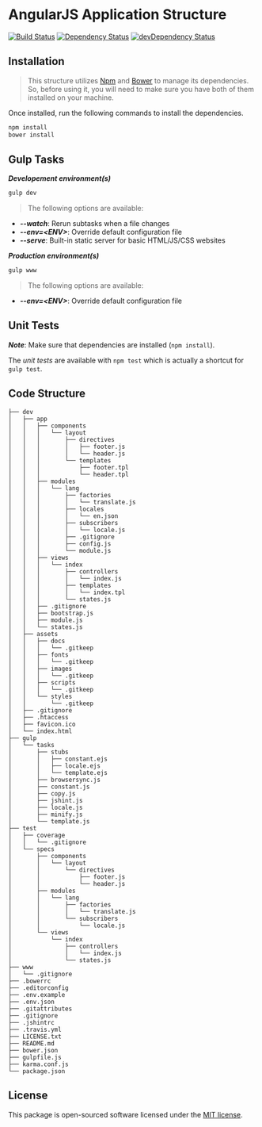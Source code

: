 # AngularJS Application Structure

[![Build Status](https://travis-ci.org/kevinsimard/angular-app.svg)](https://travis-ci.org/kevinsimard/angular-app)
[![Dependency Status](https://david-dm.org/kevinsimard/angular-app.svg)](https://david-dm.org/kevinsimard/angular-app)
[![devDependency Status](https://david-dm.org/kevinsimard/angular-app/dev-status.svg)](https://david-dm.org/kevinsimard/angular-app#info=devDependencies)

## Installation

> This structure utilizes [Npm](https://docs.npmjs.com/getting-started/installing-node) and [Bower](http://bower.io/#install-bower) to manage its dependencies. So, before using it, you will need to make sure you have both of them installed on your machine.

Once installed, run the following commands to install the dependencies.

```bash
npm install
bower install
```

## Gulp Tasks

**_Developement environment(s)_**

```bash
gulp dev
```

> The following options are available:
* **_--watch_**: Rerun subtasks when a file changes
* **_--env=\<ENV>_**: Override default configuration file
* **_--serve_**: Built-in static server for basic HTML/JS/CSS websites

**_Production environment(s)_**

```bash
gulp www
```

> The following options are available:
* **_--env=\<ENV>_**: Override default configuration file

## Unit Tests

**_Note_**: Make sure that dependencies are installed (`npm install`).

The *unit tests* are available with `npm test` which is actually a shortcut for `gulp test`.

## Code Structure

    ├── dev
    │   ├── app
    │   │   ├── components
    │   │   │   └── layout
    │   │   │       ├── directives
    │   │   │       │   ├── footer.js
    │   │   │       │   └── header.js
    │   │   │       └── templates
    │   │   │           ├── footer.tpl
    │   │   │           └── header.tpl
    │   │   ├── modules
    │   │   │   └── lang
    │   │   │       ├── factories
    │   │   │       │   └── translate.js
    │   │   │       ├── locales
    │   │   │       │   └── en.json
    │   │   │       ├── subscribers
    │   │   │       │   └── locale.js
    │   │   │       ├── .gitignore
    │   │   │       ├── config.js
    │   │   │       └── module.js
    │   │   ├── views
    │   │   │   └── index
    │   │   │       ├── controllers
    │   │   │       │   └── index.js
    │   │   │       ├── templates
    │   │   │       │   └── index.tpl
    │   │   │       └── states.js
    │   │   ├── .gitignore
    │   │   ├── bootstrap.js
    │   │   ├── module.js
    │   │   └── states.js
    │   ├── assets
    │   │   ├── docs
    │   │   │   └── .gitkeep
    │   │   ├── fonts
    │   │   │   └── .gitkeep
    │   │   ├── images
    │   │   │   └── .gitkeep
    │   │   ├── scripts
    │   │   │   └── .gitkeep
    │   │   └── styles
    │   │       └── .gitkeep
    │   ├── .gitignore
    │   ├── .htaccess
    │   ├── favicon.ico
    │   └── index.html
    ├── gulp
    │   └── tasks
    │       ├── stubs
    │       │   ├── constant.ejs
    │       │   ├── locale.ejs
    │       │   └── template.ejs
    │       ├── browsersync.js
    │       ├── constant.js
    │       ├── copy.js
    │       ├── jshint.js
    │       ├── locale.js
    │       ├── minify.js
    │       └── template.js
    ├── test
    │   ├── coverage
    │   │   └── .gitignore
    │   └── specs
    │       ├── components
    │       │   └── layout
    │       │       └── directives
    │       │           ├── footer.js
    │       │           └── header.js
    │       ├── modules
    │       │   └── lang
    │       │       ├── factories
    │       │       │   └── translate.js
    │       │       └── subscribers
    │       │           └── locale.js
    │       └── views
    │           └── index
    │               ├── controllers
    │               │   └── index.js
    │               └── states.js
    ├── www
    │   └── .gitignore
    ├── .bowerrc
    ├── .editorconfig
    ├── .env.example
    ├── .env.json
    ├── .gitattributes
    ├── .gitignore
    ├── .jshintrc
    ├── .travis.yml
    ├── LICENSE.txt
    ├── README.md
    ├── bower.json
    ├── gulpfile.js
    ├── karma.conf.js
    └── package.json

## License

This package is open-sourced software licensed under the [MIT license](http://opensource.org/licenses/MIT).
